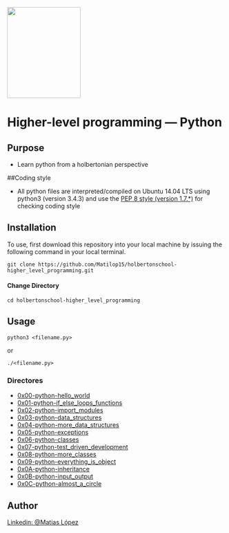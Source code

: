 <img src="https://blog.holbertonschool.com/wp-content/uploads/2020/04/unnamed-2.png" width="170" height="210">

# Higher-level programming ― Python

## Purpose

- Learn python from a holbertonian perspective

##Coding style
- All python files are interpreted/compiled on Ubuntu 14.04 LTS using python3 (version 3.4.3) and use the [PEP 8 style (version 1.7.*)](https://github.com/PyC\QA/pycodestyle) for checking coding style

## Installation
To use, first download  this repository into your local machine by issuing the following command in your local terminal. 
```
git clone https://github.com/Matilop15/holbertonschool-higher_level_programming.git
```

#### Change Directory
```
cd holbertonschool-higher_level_programming
```

## Usage
```
python3 <filename.py>
```
or
```
./<filename.py>
```
### Directores

- [0x00-python-hello_world](https://github.com/Matilop15/holbertonschool-higher_level_programming/tree/master/0x00-python-hello_world)
- [0x01-python-if_else_loops_functions](https://github.com/Matilop15/holbertonschool-higher_level_programming/tree/master/0x01-python-if_else_loops_functions)
- [0x02-python-import_modules](https://github.com/Matilop15/holbertonschool-higher_level_programming/tree/master/0x02-python-import_modules)
- [0x03-python-data_structures](https://github.com/Matilop15/holbertonschool-higher_level_programming/tree/master/0x03-python-data_structures)
- [0x04-python-more_data_structures](https://github.com/Matilop15/holbertonschool-higher_level_programming/tree/master/0x04-python-more_data_structures)
- [0x05-python-exceptions](https://github.com/Matilop15/holbertonschool-higher_level_programming/tree/master/0x05-python-exceptions)
- [0x06-python-classes](https://github.com/Matilop15/holbertonschool-higher_level_programming/tree/master/0x06-python-classes)
- [0x07-python-test_driven_development](https://github.com/Matilop15/holbertonschool-higher_level_programming/tree/master/0x07-python-test_driven_development)
- [0x08-python-more_classes](https://github.com/Matilop15/holbertonschool-higher_level_programming/tree/master/0x08-python-more_classes)
- [0x09-python-everything_is_object](https://github.com/Matilop15/holbertonschool-higher_level_programming/tree/master/0x09-python-everything_is_object)
- [0x0A-python-inheritance](https://github.com/Matilop15/holbertonschool-higher_level_programming/tree/master/0x0A-python-inheritance)
- [0x0B-python-input_output](https://github.com/Matilop15/holbertonschool-higher_level_programming/tree/master/0x0B-python-input_output)
- [0x0C-python-almost_a_circle](https://github.com/Matilop15/holbertonschool-higher_level_programming/tree/master/0x0C-python-almost_a_circle)

## Author
[Linkedin: @Matias López](https://uy.linkedin.com/in/matias-l%C3%B3pez-777796194?trk=people-guest_people_search-card)
